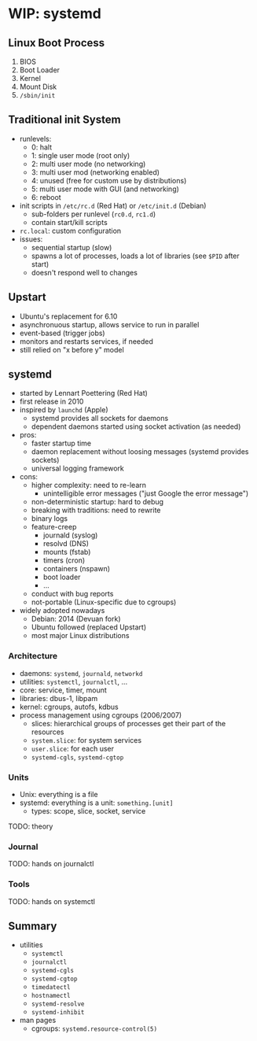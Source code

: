 # WIP: systemd

## Linux Boot Process

1. BIOS
2. Boot Loader
3. Kernel
4. Mount Disk
5. `/sbin/init`

## Traditional init System

- runlevels:
    - 0: halt
    - 1: single user mode (root only)
    - 2: multi user mode (no networking)
    - 3: multi user mod (networking enabled)
    - 4: unused (free for custom use by distributions)
    - 5: multi user mode with GUI (and networking)
    - 6: reboot
- init scripts in `/etc/rc.d` (Red Hat) or `/etc/init.d` (Debian)
    - sub-folders per runlevel (`rc0.d`, `rc1.d`)
    - contain start/kill scripts 
- `rc.local`: custom configuration
- issues:
    - sequential startup (slow)
    - spawns a lot of processes, loads a lot of libraries (see `$PID` after
      start)
    - doesn't respond well to changes

## Upstart

- Ubuntu's replacement for 6.10
- asynchronuous startup, allows service to run in parallel
- event-based (trigger jobs)
- monitors and restarts services, if needed
- still relied on "x before y" model

## systemd

- started by Lennart Poettering (Red Hat)
- first release in 2010
- inspired by `launchd` (Apple)
    - systemd provides all sockets for daemons
    - dependent daemons started using socket activation (as needed)
- pros:
    - faster startup time
    - daemon replacement without loosing messages (systemd provides sockets)
    - universal logging framework
- cons:
    - higher complexity: need to re-learn
        - unintelligible error messages ("just Google the error message")
    - non-deterministic startup: hard to debug
    - breaking with traditions: need to rewrite
    - binary logs
    - feature-creep
        - journald (syslog)
        - resolvd (DNS)
        - mounts (fstab)
        - timers (cron)
        - containers (nspawn)
        - boot loader
        - ...
    - conduct with bug reports
    - not-portable (Linux-specific due to cgroups)
- widely adopted nowadays
    - Debian: 2014 (Devuan fork)
    - Ubuntu followed (replaced Upstart)
    - most major Linux distributions

### Architecture

- daemons: `systemd`, `journald`, `networkd`
- utilities: `systemctl`, `journalctl`, ...
- core: service, timer, mount
- libraries: dbus-1, libpam
- kernel: cgroups, autofs, kdbus
- process management using cgroups (2006/2007)
    - slices: hierarchical groups of processes get their part of the resources
    - `system.slice`: for system services
    - `user.slice`: for each user
    - `systemd-cgls`, `systemd-cgtop`

### Units

- Unix: everything is a file
- systemd: everything is a unit: `something.[unit]`
    - types: scope, slice, socket, service

TODO: theory

### Journal

TODO: hands on journalctl

### Tools

TODO: hands on systemctl

## Summary

- utilities
    - `systemctl`
    - `journalctl`
    - `systemd-cgls`
    - `systemd-cgtop`
    - `timedatectl`
    - `hostnamectl`
    - `systemd-resolve`
    - `systemd-inhibit`
- man pages
    - cgroups: `systemd.resource-control(5)`
